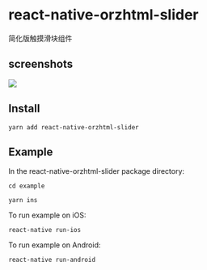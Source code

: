 # react-native-orzhtml-slider
简化版触摸滑块组件

## screenshots

![](https://raw.githubusercontent.com/orzhtml/react-native-orzhtml-slider/master/screenshots/1.gif)

## Install

`yarn add react-native-orzhtml-slider`

## Example

In the react-native-orzhtml-slider package directory:

```
cd example

yarn ins
```

To run example on iOS:

`react-native run-ios`

To run example on Android:

`react-native run-android`
